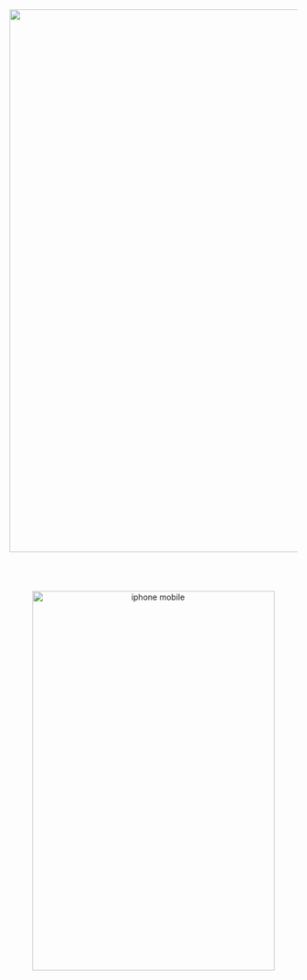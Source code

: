 <div align="center">
  
<img width="1721" height="950" alt="iphone desktop" src="https://github.com/user-attachments/assets/e8e2937c-b604-470d-8871-4f549c00c44b" />

</div>


<br>
<br>
<br>
<br>
<div align="center">

<img width="424" height="664" alt="iphone mobile" src="https://github.com/user-attachments/assets/7f1cca2c-c9da-4e08-bd12-734b50654b85" />

</div>
